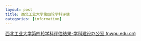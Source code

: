 ```yaml
---
layout: post
title: 西北工业大学第四轮学科评估
categories: [information]
---
```




[西北工业大学第四轮学科评估结果-学科建设办公室 (nwpu.edu.cn)](https://xkb.nwpu.edu.cn/info/1204/1979.htm)